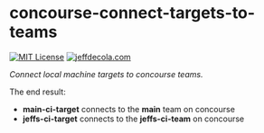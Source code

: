 # concourse-connect-targets-to-teams

[![MIT License](http://img.shields.io/:license-mit-blue.svg)](http://jeffdecola.mit-license.org)
[![jeffdecola.com](https://img.shields.io/badge/website-jeffdecola.com-blue)](https://jeffdecola.com)

_Connect local machine targets to concourse teams._

The end result:

* **main-ci-target** connects to the **main** team on concourse
* **jeffs-ci-target** connects to the **jeffs-ci-team** on concourse
